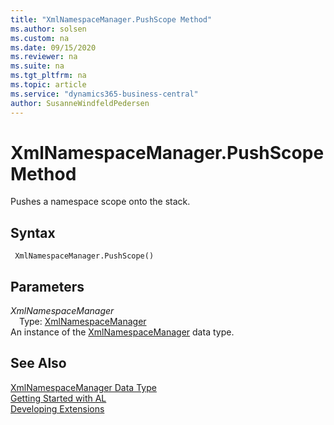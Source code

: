 ```yaml
---
title: "XmlNamespaceManager.PushScope Method"
ms.author: solsen
ms.custom: na
ms.date: 09/15/2020
ms.reviewer: na
ms.suite: na
ms.tgt_pltfrm: na
ms.topic: article
ms.service: "dynamics365-business-central"
author: SusanneWindfeldPedersen
---
```

[//]: # (START>DO_NOT_EDIT)
[//]: # (IMPORTANT:Do not edit any of the content between here and the END>DO_NOT_EDIT.)
[//]: # (Any modifications should be made in the .xml files in the ModernDev repo.)
# XmlNamespaceManager.PushScope Method
Pushes a namespace scope onto the stack.


## Syntax
```
 XmlNamespaceManager.PushScope()
```

## Parameters
*XmlNamespaceManager*  
&emsp;Type: [XmlNamespaceManager](xmlnamespacemanager-data-type.md)  
An instance of the [XmlNamespaceManager](xmlnamespacemanager-data-type.md) data type.  


[//]: # (IMPORTANT: END>DO_NOT_EDIT)
## See Also
[XmlNamespaceManager Data Type](xmlnamespacemanager-data-type.md)  
[Getting Started with AL](../../devenv-get-started.md)  
[Developing Extensions](../../devenv-dev-overview.md)